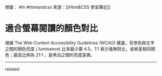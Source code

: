 標籤： #ln #htmlandcss 
來源：[[Html&CSS 學習筆記]]

# 適合螢幕閱讀的顏色對比
根據 The Web Content Accessibility Guidelines (WCAG) 建議，背景色與文字之間的顏色亮度 ( luminance) 比率最少要 4.5。1:1 表示毫無對比，或者是相同顏色；最高比例為 21:1 ，是黑白之間的亮度差異。


---

related: